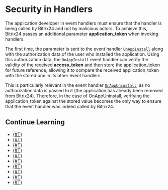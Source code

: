 # Security in Handlers

The application developer in event handlers must ensure that the handler is being called by Bitrix24 and not by malicious actors. To achieve this, Bitrix24 passes an additional parameter **application_token** when invoking handlers.

The first time, the parameter is sent to the event handler [`OnAppInstall`](../common/events/on-app-install.md) along with the authorization data of the user who installed the application. Using this authorization data, the `OnAppInstall` event handler can verify the validity of the received **access_token** and then store the application_token for future reference, allowing it to compare the received application_token with the stored one in its other event handlers.

This is particularly relevant in the event handler [`OnAppUninstall`](../common/events/on-app-uninstall.md), as no authorization data is passed to it (the application has already been removed from Bitrix24). Therefore, in the case of OnAppUninstall, verifying the application_token against the stored value becomes the only way to ensure that the event handler was indeed called by Bitrix24.

## Continue Learning

- [{#T}](./events.md)
- [{#T}](./event-bind.md)
- [{#T}](./event-get.md)
- [{#T}](./event-unbind.md)
- [{#T}](./offline-events.md)
- [{#T}](./event-offline-list.md)
- [{#T}](./event-offline-get.md)
- [{#T}](./event-offline-clear.md)
- [{#T}](./event-offline-error.md)
- [{#T}](./on-offline-event.md)